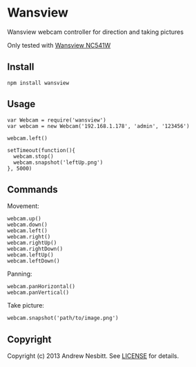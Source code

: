 # Wansview

Wansview webcam controller for direction and taking pictures

Only tested with [Wansview NC541W](http://www.amazon.co.uk/gp/product/B006UCJ64S/ref=as_li_ss_tl?ie=UTF8&camp=1634&creative=19450&creativeASIN=B006UCJ64S&linkCode=as2&tag=teabass-21)

## Install

    npm install wansview

## Usage

    var Webcam = require('wansview')
    var webcam = new Webcam('192.168.1.178', 'admin', '123456')

    webcam.left()

    setTimeout(function(){
      webcam.stop()
      webcam.snapshot('leftUp.png')
    }, 5000)


## Commands

Movement:

    webcam.up()
    webcam.down()
    webcam.left()
    webcam.right()
    webcam.rightUp()
    webcam.rightDown()
    webcam.leftUp()
    webcam.leftDown()

Panning:

    webcam.panHorizontal()
    webcam.panVertical()

Take picture:

    webcam.snapshot('path/to/image.png')

## Copyright

Copyright (c) 2013 Andrew Nesbitt. See [LICENSE](https://github.com/andrew/wansview/blob/master/LICENSE) for details.
